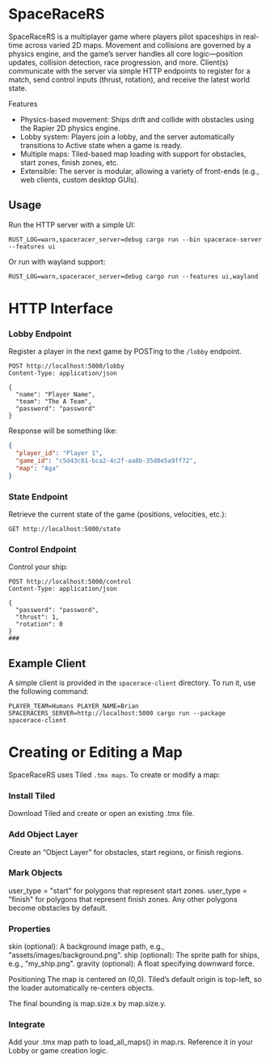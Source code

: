 
# SpaceRaceRS

SpaceRaceRS is a multiplayer game where players pilot spaceships in real-time across varied 2D maps. Movement and collisions
are governed by a physics engine, and the game’s server handles all core logic—position updates, collision detection, 
race progression, and more. Client(s) communicate with the server via simple HTTP endpoints to register for a match,
send control inputs (thrust, rotation), and receive the latest world state.

Features

- Physics-based movement: Ships drift and collide with obstacles using the Rapier 2D physics engine.
- Lobby system: Players join a lobby, and the server automatically transitions to Active state when a game is ready.
- Multiple maps: Tiled-based map loading with support for obstacles, start zones, finish zones, etc.
- Extensible: The server is modular, allowing a variety of front-ends (e.g., web clients, custom desktop GUIs).



## Usage

Run the HTTP server with a simple UI:

```shell
RUST_LOG=warn,spaceracer_server=debug cargo run --bin spacerace-server --features ui
```

Or run with wayland support:

```shell
RUST_LOG=warn,spaceracer_server=debug cargo run --features ui,wayland
```


# HTTP Interface

### Lobby Endpoint 

Register a player in the next game by POSTing to the `/lobby` endpoint.

```http request
POST http://localhost:5000/lobby
Content-Type: application/json

{
  "name": "Player Name",
  "team": "The A Team",
  "password": "password"
}
```

Response will be something like:

```json
{
  "player_id": "Player 1",
  "game_id": "c5d43c81-bca2-4c2f-aa8b-35d8e5a9ff72",
  "map": "Aga"
}
```

### State Endpoint

Retrieve the current state of the game (positions, velocities, etc.):

```http request
GET http://localhost:5000/state
```

### Control Endpoint

Control your ship:
```http request
POST http://localhost:5000/control
Content-Type: application/json

{
  "password": "password",
  "thrust": 1,
  "rotation": 0
}
###
```



## Example Client

A simple client is provided in the `spacerace-client` directory. To run it, use the following command:

```shell
PLAYER_TEAM=Humans PLAYER_NAME=Brian SPACERACERS_SERVER=http://localhost:5000 cargo run --package spacerace-client
```

# Creating or Editing a Map

SpaceRaceRS uses Tiled `.tmx maps`. To create or modify a map:

### Install Tiled
Download Tiled and create or open an existing .tmx file.

### Add Object Layer
Create an “Object Layer” for obstacles, start regions, or finish regions.

### Mark Objects
    
user_type = "start" for polygons that represent start zones.
user_type = "finish" for polygons that represent finish zones.
Any other polygons become obstacles by default.

### Properties

skin (optional): A background image path, e.g., "assets/images/background.png".
ship (optional): The sprite path for ships, e.g., "my_ship.png".
gravity (optional): A float specifying downward force.

Positioning
The map is centered on (0,0). Tiled’s default origin is top-left, so the loader automatically re-centers objects.

The final bounding is map.size.x by map.size.y.

### Integrate

Add your .tmx map path to load_all_maps() in map.rs.
Reference it in your Lobby or game creation logic.